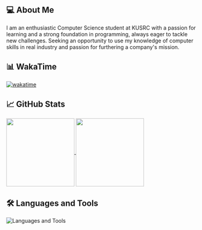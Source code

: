 ## 💻 About Me
I am an enthusiastic Computer Science student at KUSRC with a passion for learning and a strong foundation in programming, always eager to tackle new challenges. Seeking an opportunity to use my knowledge of computer
 skills in real industry and passion for furthering a company's mission.

## 📊 WakaTime

[![wakatime](https://wakatime.com/badge/user/acfe274f-19b7-4254-bbc1-938512580640.svg)](https://wakatime.com/@acfe274f-19b7-4254-bbc1-938512580640)

## 📈 GitHub Stats
<div > <a href="https://github.com/anuraghazra/github-readme-stats"> <img height=180 align="center" src="https://github-readme-stats.vercel.app/api?username=prxsss&show_icons=true&theme=tokyonight" /> </a> <a href="https://github.com/anuraghazra/convoychat"> <img height=180 align="center" src="https://github-readme-stats.vercel.app/api/top-langs?username=prxsss&layout=compact&langs_count=8&card_width=320&theme=tokyonight" /> </a> </div>

## 🛠️ Languages and Tools
<img src="https://go-skill-icons.vercel.app/api/icons?i=javascript,python,java,dart,c,cpp,react,nextjs,vue,tailwind,pinia,zustand,nodejs,express,fastapi,flutter,mongodb,postgres,git,github,vim,postman,powershell" alt="Languages and Tools" />
